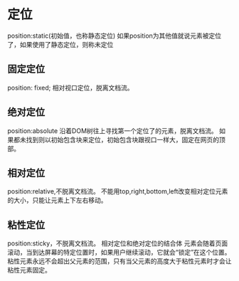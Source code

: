 # 定位
position:static(初始值，也称静态定位)
如果position为其他值就说元素被定位了，如果使用了静态定位，则称未定位
## 固定定位
position: fixed;
相对视口定位，脱离文档流。
## 绝对定位
position:absolute
沿着DOM树往上寻找第一个定位了的元素，脱离文档流。
如果都未找到则以初始包含块来定位，初始包含块跟视口一样大，固定在网页的顶部。
## 相对定位
position:relative,不脱离文档流。
不能用top,right,bottom,left改变相对定位元素的大小，只能让元素上下左右移动。
## 粘性定位
position:sticky，不脱离文档流。
相对定位和绝对定位的结合体
元素会随着页面滚动，当到达屏幕的特定位置时，如果用户继续滚动，它就会“锁定”在这个位置。
粘性元素永远不会超出父元素的范围，只有当父元素的高度大于粘性元素时才会让粘性元素固定。
